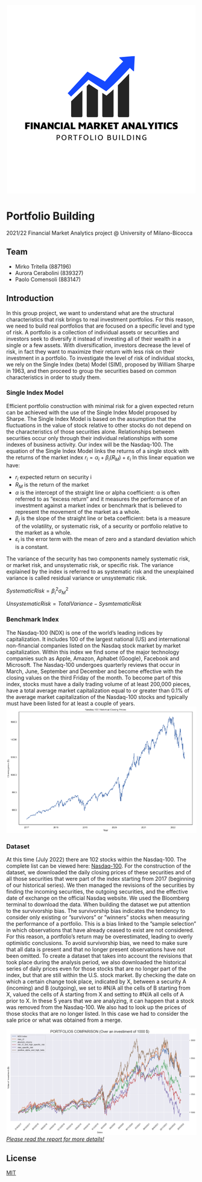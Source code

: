 <p align="center">
  <img src="./logos/logo.png" alt="Financial logo"/>
</p>

# Portfolio Building
2021/22 Financial Market Analytics project @ University of Milano-Bicocca

## Team
* Mirko Tritella (887196)
* Aurora Cerabolini (839327)
* Paolo Comensoli (883147)

## Introduction 
In this group project, we want to understand what are the structural characteristics that risk brings to real investment portfolios. For this reason, we need to build real portfolios that are focused on a specific level and type of risk. A portfolio is a collection of individual assets or securities and investors seek to diversify it instead of investing all of their wealth in a single or a few assets. With diversification, investors decrease the level of risk, in fact they want to maximize their return with less risk on their investment in a portfolio. To investigate the level of risk of individual stocks, we rely on the Single Index (beta) Model (SIM), proposed by William Sharpe in 1963, and then proceed to group the securities based on common characteristics in order to study them.

### Single Index Model

Efficient portfolio construction with minimal risk for a given expected return can be achieved with the use of the Single Index Model proposed by Sharpe. The Single Index Model is based on the assumption that the fluctuations in the value of stock relative to other stocks do not depend on the characteristics of those securities alone. Relationships between securities occur only through their individual relationships with some indexes of business activity. Our index will be the Nasdaq-100. The equation of the Single Index Model links the returns of a single stock with the returns of the market index
$r_i =α_i+β_i(R_M)+ε_i$
In this linear equation we have:
* $r_i$ expected return on security i
* $R_M$ is the return of the market
* $α$ is the intercept of the straight line or alpha coefficient: α is often referred to as ”excess return” and it measures the performance of an investment against a market index or benchmark that is believed to represent the movement of the market as a whole.
* $β_i$ is the slope of the straight line or beta coefficient: beta is a measure of the volatility, or systematic risk, of a security or portfolio relative to the market as a whole.
* $ε_i$ is the error term with the mean of zero and a standard deviation which is a constant.

The variance of the security has two components namely systematic risk, or market risk, and unsystematic risk, or specific risk. The variance explained by the index is referred to as systematic risk and the unexplained variance is called residual variance or unsystematic risk.

$SystematicRisk = β^2_iσ_M^2$

$UnsystematicRisk = TotalVariance − SysmtematicRisk$

### Benchmark Index
The Nasdaq-100 (NDX) is one of the world’s leading indices by capitalization. It includes 100 of the largest national (US) and international non-financial companies listed on the Nasdaq stock market by market capitalization. Within this index we find some of the major technology companies such as Apple, Amazon, Aphabet (Google), Facebook and Microsoft. The Nasdaq-100 undergoes quarterly reviews that occur in March, June, September and December and become effective with the closing values on the third Friday of the month. To become part of this index, stocks must have a daily trading volume of at least 200,000 pieces, have a total average market capitalization equal to or greater than 0.1% of the average market capitalization of the Nasdaq-100 stocks and typically must have been listed for at least a couple of years.
![Image1](report/LaTeX/ndx.png)

### Dataset
At this time (July 2022) there are 102 stocks within the Nasdaq-100. The complete list can be viewed here: [Nasdaq-100](https://www.nasdaq.com/market-activity/quotes/nasdaq-ndx-index). For the construction of the dataset, we downloaded the daily closing prices of these securities and of all those securities that were part of the index starting from 2017 (beginning of our historical series). We then managed the revisions of the securities by finding the incoming securities, the outgoing securities, and the effective date of exchange on the official Nasdaq website. We used the Bloomberg terminal to download the data.
When building the dataset we put attention to the survivorship bias. The survivorship bias indicates the tendency to consider only existing or ”survivors” or ”winners” stocks when measuring the performance of a portfolio. This is a bias linked to the ”sample selection” in which observations that have already ceased to exist are not considered. For this reason, a portfolio’s return may be overestimated, leading to overly optimistic conclusions. To avoid survivorship bias, we need to make sure that all data is present and that no longer present observations have not been omitted. To create a dataset that takes into account the revisions that took place during the analysis period, we also downloaded the historical series of daily prices even for those stocks that are no longer part of the index, but that are still within the U.S. stock market. By checking the date on which a certain change took place, indicated by X, between a security A (incoming) and B (outgoing), we set to #N/A all the cells of B starting from X, valued the cells of A starting from X and setting to #N/A all cells of A prior to X. In these 5 years that we are analyzing, it can happen that a stock was removed from the Nasdaq-100. We also had to look up the prices of those stocks that are no longer listed. In this case we had to consider the sale price or what was obtained from a merge.

![Image3](report/LaTeX/portfoliosComparison.png)
<u>*Please read the report for more details!*</u>

## License
[MIT](https://choosealicense.com/licenses/mit/)
